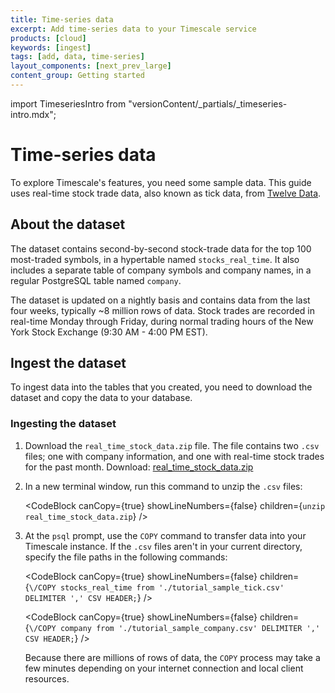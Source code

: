 ```yaml
---
title: Time-series data
excerpt: Add time-series data to your Timescale service
products: [cloud]
keywords: [ingest]
tags: [add, data, time-series]
layout_components: [next_prev_large]
content_group: Getting started
---
```


import TimeseriesIntro from "versionContent/_partials/_timeseries-intro.mdx";

# Time-series data

<TimeseriesIntro />

To explore Timescale's features, you need some sample data. This guide
uses real-time stock trade data, also known as tick data, from
[Twelve Data][twelve-data].

## About the dataset

The dataset contains second-by-second stock-trade data for the top 100
most-traded symbols, in a hypertable named `stocks_real_time`. It also includes
a separate table of company symbols and company names, in a regular PostgreSQL
table named `company`.

The dataset is updated on a nightly basis and contains data from the last four
weeks, typically ~8 million rows of data. Stock trades are recorded in real-time
Monday through Friday, during normal trading hours of the New York Stock
Exchange (9:30&nbsp;AM - 4:00&nbsp;PM EST).

## Ingest the dataset

To ingest data into the tables that you created, you need to download the
dataset and copy the data to your database.

<Procedure>

### Ingesting the dataset

1.  Download the `real_time_stock_data.zip` file. The file contains two `.csv`
    files; one with company information, and one with real-time stock trades for
    the past month. Download:
    <Tag
    type="download">[real_time_stock_data.zip](https://assets.timescale.com/docs/downloads/get-started/real_time_stock_data.zip)
    </Tag>

1.  In a new terminal window, run this command to unzip the `.csv` files:

    <CodeBlock canCopy={true} showLineNumbers={false} children={`
    unzip real_time_stock_data.zip
    `} />

1.  At the `psql` prompt, use the `COPY` command to transfer data into your
    Timescale instance. If the `.csv` files aren't in your current directory,
    specify the file paths in the following commands:

    <CodeBlock canCopy={true} showLineNumbers={false} children={`
    \/COPY stocks_real_time from './tutorial_sample_tick.csv' DELIMITER ',' CSV HEADER;
    `} />

    <CodeBlock canCopy={true} showLineNumbers={false} children={`
    \/COPY company from './tutorial_sample_company.csv' DELIMITER ',' CSV HEADER;
    `} />

    Because there are millions of rows of data, the `COPY` process may take a few
    minutes depending on your internet connection and local client resources.

</Procedure>

[twelve-data]: https://twelvedata.com/
